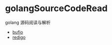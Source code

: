 # golangSourceCodeRead
golang 源码阅读与解析


- [bufio](https://github.com/realpeanut/golangSourceCodeRead/blob/main/bufio/menu.md/)
- [redigo](https://github.com/realpeanut/golangSourceCodeRead/tree/main/redigo)

